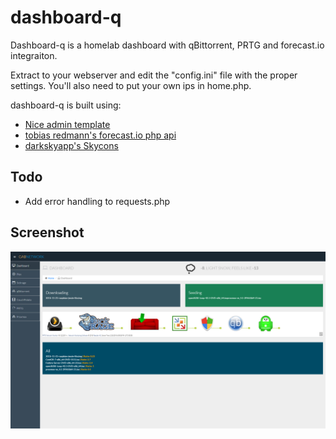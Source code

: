 # dashboard-q

Dashboard-q is a homelab dashboard with qBittorrent, PRTG and forecast.io integraiton.

Extract to your webserver and edit the "config.ini" file with the proper settings. You'll also need to put your own ips in home.php.

dashboard-q is built using:
 * [Nice admin template](http://bootstraptaste.com/nice-admin-bootstrap-admin-html-template/?download=true)
 * [tobias redmann's forecast.io php api](https://github.com/tobias-redmann/forecast.io-php-api)
 * [darkskyapp's Skycons](https://github.com/darkskyapp/skycons)

## Todo
 * Add error handling to requests.php

 
## Screenshot

![Alt text](/screenshots/home.png?raw=true "Optional Title")